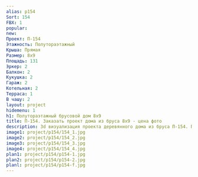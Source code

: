 ```yaml
---
alias: p154
Sort: 154
FBX: 1
popular: 
new: 
Проект: П-154
Этажность: Полутораэтажный
Крыша: Прямая
Размер: 8х9
Площадь: 131
Эркер: 2
Балкон: 2
Кукушка: 2
Гараж: 2
Котельная: 2
Терраса: 1
В чашу: 2
layout: project
hidemenu: 1
h1: Полутораэтажный брусовой дом 8х9
title: П-154. Заказать проект дома из бруса 8х9 - цена фото
description: 3d визуализация проекта деревянного дома из бруса П-154. Площадь 131 м2, размер 8х9. Вы можете внести любые изменения в проект.
image1: project/p154/154_1.jpg
image2: project/p154/154_2.jpg
image3: project/p154/154_3.jpg
image4: project/p154/154_4.jpg
plan1: project/p154/p154-1.jpg
plan2: project/p154/p154-2.jpg
planl: project/p154/p154-f.jpg
---
```

